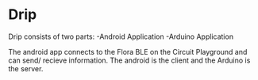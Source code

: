 # Drip


Drip consists of two parts:
-Android Application
-Arduino Application

The android app connects to the Flora BLE on the Circuit Playground and can send/ recieve information. The android is the client and the Arduino is the server.
